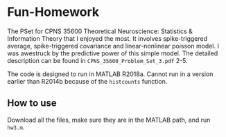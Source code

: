 # Fun-Homework
The PSet for CPNS 35600 Theoretical Neuroscience: Statistics & Information Theory that I enjoyed the most. 
It involves spike-triggered average, spike-triggered covariance and linear-nonlinear poisson model. I was awestruck by the predictive power of this simple model. The detailed description can be found in `CPNS_35600_Problem_Set_3.pdf` 2-5.

The code is designed to run in MATLAB R2018a. Cannot run in a version earlier than R2014b because of the `histcounts` function.
## How to use
Download all the files, make sure they are in the MATLAB path, and run `hw3.m`.
